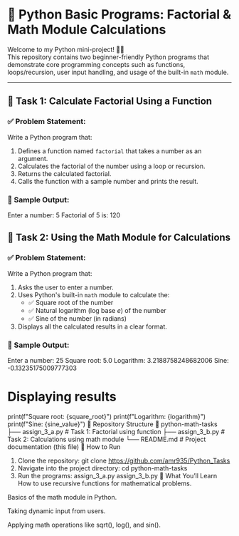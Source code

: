 # 🐍 Python Basic Programs: Factorial & Math Module Calculations

Welcome to my Python mini-project! 👨‍💻  
This repository contains two beginner-friendly Python programs that demonstrate core programming concepts such as functions, loops/recursion, user input handling, and usage of the built-in `math` module.

---

## 📌 Task 1: Calculate Factorial Using a Function

### ✅ Problem Statement:
Write a Python program that:

1. Defines a function named `factorial` that takes a number as an argument.
2. Calculates the factorial of the number using a loop or recursion.
3. Returns the calculated factorial.
4. Calls the function with a sample number and prints the result.

### 🔁 Sample Output:

Enter a number: 5
Factorial of 5 is: 120



## 📌 Task 2: Using the Math Module for Calculations

### ✅ Problem Statement:
Write a Python program that:

1. Asks the user to enter a number.
2. Uses Python's built-in `math` module to calculate the:
   - ✅ Square root of the number
   - ✅ Natural logarithm (log base *e*) of the number
   - ✅ Sine of the number (in radians)
3. Displays all the calculated results in a clear format.

### 🔁 Sample Output:
Enter a number: 25
Square root: 5.0
Logarithm: 3.2188758248682006
Sine: -0.13235175009777303



# Displaying results
print(f"Square root: {square_root}")
print(f"Logarithm: {logarithm}")
print(f"Sine: {sine_value}")
📂 Repository Structure
📁 python-math-tasks
├── assign_3_a.py           # Task 1: Factorial using function
├── assign_3_b.py           # Task 2: Calculations using math module
└── README.md               # Project documentation (this file)
🚀 How to Run
1. Clone the repository:
   git clone https://github.com/amr935/Python_Tasks
2. Navigate into the project directory:
   cd python-math-tasks
3. Run the programs:
   assign_3_a.py
   assign_3_b.py
🎯 What You’ll Learn
How to use recursive functions for mathematical problems.

Basics of the math module in Python.

Taking dynamic input from users.

Applying math operations like sqrt(), log(), and sin().

